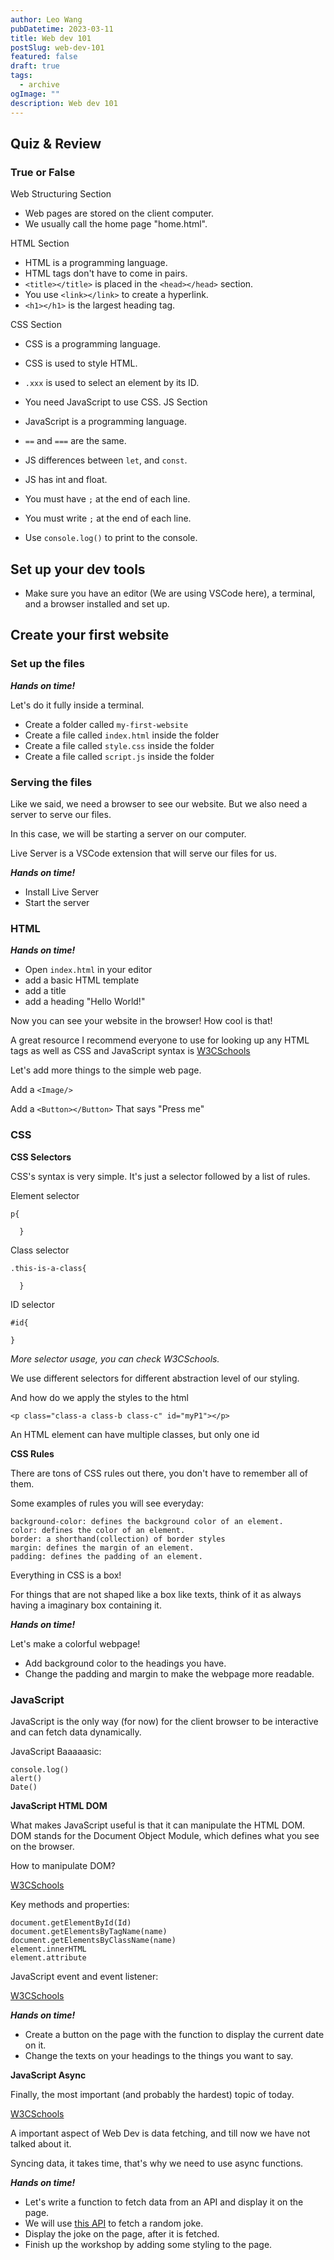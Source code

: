 ```yaml
---
author: Leo Wang
pubDatetime: 2023-03-11
title: Web dev 101
postSlug: web-dev-101
featured: false
draft: true
tags:
  - archive
ogImage: ""
description: Web dev 101
---
```


## Quiz & Review

### True or False

Web Structuring Section

- Web pages are stored on the client computer.
- We usually call the home page "home.html".

HTML Section

- HTML is a programming language.
- HTML tags don't have to come in pairs.
- `<title></title>` is placed in the `<head></head>` section.
- You use `<link></link>` to create a hyperlink.
- `<h1></h1>` is the largest heading tag.

CSS Section

- CSS is a programming language.
- CSS is used to style HTML.
- `.xxx` is used to select an element by its ID.
- You need JavaScript to use CSS.
  JS Section

- JavaScript is a programming language.
- `==` and `===` are the same.
- JS differences between `let`, and `const`.
- JS has int and float.
- You must have `;` at the end of each line.
- You must write `;` at the end of each line.
- Use `console.log()` to print to the console.

## Set up your dev tools

- Make sure you have an editor (We are using VSCode here), a terminal, and a browser installed and set up.

## Create your first website

### Set up the files

**_Hands on time!_**

Let's do it fully inside a terminal.

- Create a folder called `my-first-website`
- Create a file called `index.html` inside the folder
- Create a file called `style.css` inside the folder
- Create a file called `script.js` inside the folder

### Serving the files

Like we said, we need a browser to see our website. But we also need a server to serve our files.

In this case, we will be starting a server on our computer.

Live Server is a VSCode extension that will serve our files for us.

**_Hands on time!_**

- Install Live Server
- Start the server

### HTML

**_Hands on time!_**

- Open `index.html` in your editor
- add a basic HTML template
- add a title
- add a heading "Hello World!"

Now you can see your website in the browser! How cool is that!

A great resource I recommend everyone to use for looking up any HTML tags as well as CSS and JavaScript syntax is [W3CSchools](https://www.w3schools.com)

Let's add more things to the simple web page.

Add a `<Image/>`

Add a `<Button></Button>` That says "Press me"

### CSS

**CSS Selectors**

CSS's syntax is very simple. It's just a selector followed by a list of rules.

Element selector

```
p{

  }
```

Class selector

```
.this-is-a-class{

  }
```

ID selector

```
#id{

}
```

_More selector usage, you can check W3CSchools._

We use different selectors for different abstraction level of our styling.

And how do we apply the styles to the html

```
<p class="class-a class-b class-c" id="myP1"></p>
```

An HTML element can have multiple classes, but only one id

**CSS Rules**

There are tons of CSS rules out there, you don't have to remember all of them.

Some examples of rules you will see everyday:

```
background-color: defines the background color of an element.
color: defines the color of an element.
border: a shorthand(collection) of border styles
margin: defines the margin of an element.
padding: defines the padding of an element.
```

Everything in CSS is a box!

For things that are not shaped like a box like texts, think of it as always having a imaginary box containing it.

**_Hands on time!_**

Let's make a colorful webpage!

- Add background color to the headings you have.
- Change the padding and margin to make the webpage more readable.

### JavaScript

JavaScript is the only way (for now) for the client browser to be interactive and can fetch data dynamically.

JavaScript Baaaaasic:

```
console.log()
alert()
Date()
```

**JavaScript HTML DOM**

What makes JavaScript useful is that it can manipulate the HTML DOM. DOM stands for the Document Object Module, which defines what you see on the browser.

How to manipulate DOM?

[W3CSchools](https://www.w3schools.com/js/js_htmldom.asp)

Key methods and properties:

```
document.getElementById(Id)
document.getElementsByTagName(name)
document.getElementsByClassName(name)
element.innerHTML
element.attribute
```

JavaScript event and event listener:

[W3CSchools](https://www.w3schools.com/js/js_htmldom_events.asp)

**_Hands on time!_**

- Create a button on the page with the function to display the current date on it.
- Change the texts on your headings to the things you want to say.

**JavaScript Async**

Finally, the most important (and probably the hardest) topic of today.

[W3CSchools](https://www.w3schools.com/js/js_callback.asp)

A important aspect of Web Dev is data fetching, and till now we have not talked about it.

Syncing data, it takes time, that's why we need to use async functions.

**_Hands on time!_**

- Let's write a function to fetch data from an API and display it on the page.
- We will use [this API](https://api.chucknorris.io/jokes/random) to fetch a random joke.
- Display the joke on the page, after it is fetched.
- Finish up the workshop by adding some styling to the page.
